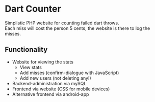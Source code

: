# Dart Counter

Simplistic PHP website for counting failed dart throws.  
Each miss will cost the person 5 cents, the website is there to log the misses.

## Functionality

* Website for viewing the stats
	* View stats
	* Add misses (confirm-dialogue with JavaScript)
	* Add new users (not deleting any!)
* Backend-administration via mySQL
* Frontend via website (CSS for mobile devices)
* Alternative frontend via android-app